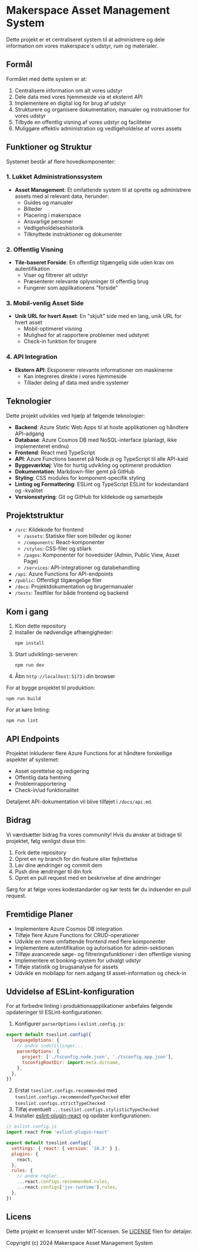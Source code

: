 # Makerspace Asset Management System

Dette projekt er et centraliseret system til at administrere og dele information om vores makerspace's udstyr, rum og materialer.

## Formål

Formålet med dette system er at:
1. Centralisere information om alt vores udstyr
2. Dele data med vores hjemmeside via et eksternt API
3. Implementere en digital log for brug af udstyr
4. Strukturere og organisere dokumentation, manualer og instruktioner for vores udstyr
5. Tilbyde en offentlig visning af vores udstyr og faciliteter
6. Muliggøre effektiv administration og vedligeholdelse af vores assets

## Funktioner og Struktur

Systemet består af flere hovedkomponenter:

### 1. Lukket Administrationssystem
- **Asset Management**: Et omfattende system til at oprette og administrere assets med al relevant data, herunder:
  - Guides og manualer
  - Billeder
  - Placering i makerspace
  - Ansvarlige personer
  - Vedligeholdelseshistorik
  - Tilknyttede instruktioner og dokumenter

### 2. Offentlig Visning
- **Tile-baseret Forside**: En offentligt tilgængelig side uden krav om autentifikation
  - Viser og filtrerer alt udstyr
  - Præsenterer relevante oplysninger til offentlig brug
  - Fungerer som applikationens "forside"

### 3. Mobil-venlig Asset Side
- **Unik URL for hvert Asset**: En "skjult" side med en lang, unik URL for hvert asset
  - Mobil-optimeret visning
  - Mulighed for at rapportere problemer med udstyret
  - Check-in funktion for brugere

### 4. API Integration
- **Ekstern API**: Eksponerer relevante informationer om maskinerne
  - Kan integreres direkte i vores hjemmeside
  - Tillader deling af data med andre systemer

## Teknologier

Dette projekt udvikles ved hjælp af følgende teknologier:

- **Backend**: Azure Static Web Apps til at hoste applikationen og håndtere API-adgang
- **Database**: Azure Cosmos DB med NoSQL-interface (planlagt, ikke implementeret endnu)
- **Frontend**: React med TypeScript
- **API**: Azure Functions baseret på Node.js og TypeScript til alle API-kald
- **Byggeværktøj**: Vite for hurtig udvikling og optimeret produktion
- **Dokumentation**: Markdown-filer gemt på GitHub
- **Styling**: CSS modules for komponent-specifik styling
- **Linting og Formattering**: ESLint og TypeScript ESLint for kodestandard og -kvalitet
- **Versionsstyring**: Git og GitHub for kildekode og samarbejde

## Projektstruktur

- `/src`: Kildekode for frontend
  - `/assets`: Statiske filer som billeder og ikoner
  - `/components`: React-komponenter
  - `/styles`: CSS-filer og stilark
  - `/pages`: Komponenter for hovedsider (Admin, Public View, Asset Page)
  - `/services`: API-integrationer og databehandling
- `/api`: Azure Functions for API-endpoints
- `/public`: Offentligt tilgængelige filer
- `/docs`: Projektdokumentation og brugermanualer
- `/tests`: Testfiler for både frontend og backend

## Kom i gang

1. Klon dette repository
2. Installer de nødvendige afhængigheder:
   ```
   npm install
   ```
3. Start udviklings-serveren:
   ```
   npm run dev
   ```
4. Åbn `http://localhost:5173` i din browser

For at bygge projektet til produktion:
```
npm run build
```

For at køre linting:
```
npm run lint
```

## API Endpoints

Projektet inkluderer flere Azure Functions for at håndtere forskellige aspekter af systemet:
- Asset oprettelse og redigering
- Offentlig data hentning
- Problemrapportering
- Check-in/ud funktionalitet

Detaljeret API-dokumentation vil blive tilføjet i `/docs/api.md`.

## Bidrag

Vi værdsætter bidrag fra vores community! Hvis du ønsker at bidrage til projektet, følg venligst disse trin:

1. Fork dette repository
2. Opret en ny branch for din feature eller fejlrettelse
3. Lav dine ændringer og commit dem
4. Push dine ændringer til din fork
5. Opret en pull request med en beskrivelse af dine ændringer

Sørg for at følge vores kodestandarder og kør tests før du indsender en pull request.

## Fremtidige Planer

- Implementere Azure Cosmos DB integration
- Tilføje flere Azure Functions for CRUD-operationer
- Udvikle en mere omfattende frontend med flere komponenter
- Implementere autentifikation og autorisation for admin-sektionen
- Tilføje avancerede søge- og filtreringsfunktioner i den offentlige visning
- Implementere et booking-system for udvalgt udstyr
- Tilføje statistik og brugsanalyse for assets
- Udvikle en mobilapp for nem adgang til asset-information og check-in

## Udvidelse af ESLint-konfiguration

For at forbedre linting i produktionsapplikationer anbefales følgende opdateringer til ESLint-konfigurationen:

1. Konfigurer `parserOptions` i `eslint.config.js`:

```js
export default tseslint.config({
  languageOptions: {
    // andre indstillinger...
    parserOptions: {
      project: ['./tsconfig.node.json', './tsconfig.app.json'],
      tsconfigRootDir: import.meta.dirname,
    },
  },
})
```

2. Erstat `tseslint.configs.recommended` med `tseslint.configs.recommendedTypeChecked` eller `tseslint.configs.strictTypeChecked`
3. Tilføj eventuelt `...tseslint.configs.stylisticTypeChecked`
4. Installer [eslint-plugin-react](https://github.com/jsx-eslint/eslint-plugin-react) og opdater konfigurationen:

```js
// eslint.config.js
import react from 'eslint-plugin-react'

export default tseslint.config({
  settings: { react: { version: '18.3' } },
  plugins: {
    react,
  },
  rules: {
    // andre regler...
    ...react.configs.recommended.rules,
    ...react.configs['jsx-runtime'].rules,
  },
})
```

## Licens

Dette projekt er licenseret under MIT-licensen. Se [LICENSE](LICENSE) filen for detaljer.

Copyright (c) 2024 Makerspace Asset Management System
